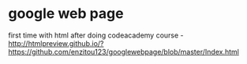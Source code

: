 google web page
=============

first time with html after doing codeacademy course -
http://htmlpreview.github.io/?https://github.com/enzitou123/googlewebpage/blob/master/Index.html
